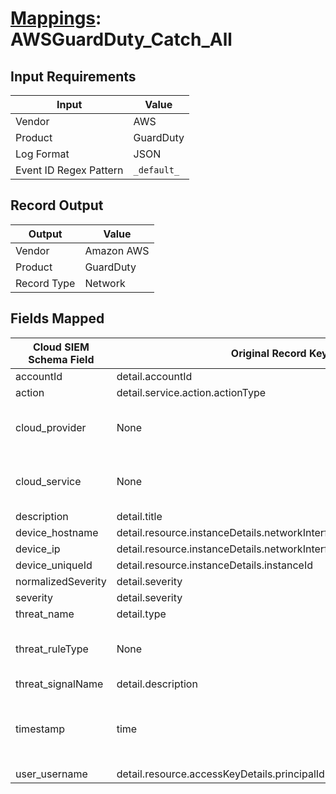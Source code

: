 # [Mappings](README.md): AWSGuardDuty_Catch_All

## Input Requirements

|Input|Value|
|-----|-----|
|Vendor|AWS|
|Product|GuardDuty|
|Log Format|JSON|
|Event ID Regex Pattern|`_default_`|

## Record Output

|Output|Value|
|------|-----|
|Vendor|Amazon AWS|
|Product|GuardDuty|
|Record Type|Network|

## Fields Mapped

|Cloud SIEM Schema Field|Original Record Key|Notes|
|-----------------------|-------------------|-----|
|accountId|detail.accountId||
|action|detail.service.action.actionType||
|cloud_provider|None|The static text `AWS` is populated in this schema field.|
|cloud_service|None|The static text `GuardDuty` is populated in this schema field.|
|description|detail.title||
|device_hostname|detail.resource.instanceDetails.networkInterfaces.1.privateDnsName||
|device_ip|detail.resource.instanceDetails.networkInterfaces.1.privateIpAddress||
|device_uniqueId|detail.resource.instanceDetails.instanceId||
|normalizedSeverity|detail.severity||
|severity|detail.severity||
|threat_name|detail.type||
|threat_ruleType|None|The static text `direct` is populated in this schema field.|
|threat_signalName|detail.description||
|timestamp|time|We expect the orginal record value of `time` is in the format `yyyy-MM-dd'T'HH:mm:ss'Z'`|
|user_username|detail.resource.accessKeyDetails.principalId||

